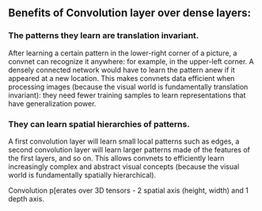 ## Benefits of Convolution layer over dense layers:

### The patterns they learn are translation invariant.
  After learning a certain pattern in the lower-right corner of a picture, a convnet can recognize it anywhere: for example, in the upper-left corner. A densely connected network would have to learn the pattern anew if it appeared at a new location. This makes convnets data efficient when processing images (because the visual world is fundamentally translation invariant): they need fewer training samples to learn representations that have generalization power.

### They can learn spatial hierarchies of patterns.
  A first convolution layer will learn small local patterns such as edges, a second convolution layer will learn larger patterns made of the features of the first layers, and so on. This allows convnets to efficiently learn increasingly complex and abstract visual concepts (because the visual world is fundamentally spatially hierarchical).

Convolution p[erates over 3D tensors - 2 spatial axis (height, width) and 1 depth axis.
